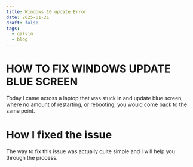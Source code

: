 ```yaml
---
title: Windows 10 update Error
date: 2025-01-21
draft: false
tags:
  - galvin
  - blog
---
```

# HOW TO FIX WINDOWS UPDATE BLUE SCREEN


Today I came across a laptop that was stuck in and update blue screen, where no amount of restarting, or rebooting, you would come back to the same point.

# How I fixed the issue

The way to fix this issue was actually quite simple and I will help you through the process. 